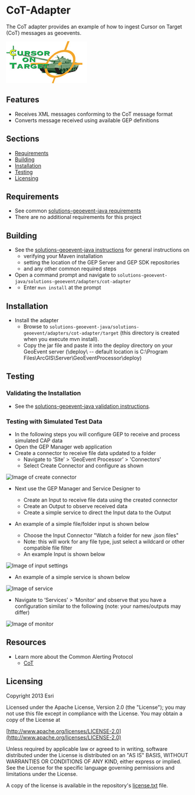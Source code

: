 # CoT-Adapter

The CoT adapter provides an example of how to ingest Cursor on Target (CoT) messages as geoevents.

![Image of geomessage-adapter](CoT.JPG)

## Features

* Receives XML messages conforming to the CoT message format
* Converts message received using available GEP definitions

## Sections

* [Requirements](#requirements)
* [Building](#building)
* [Installation](#installation)
* [Testing](#testing)
* [Licensing](#licensing)

## Requirements

* See common [solutions-geoevent-java requirements](../../../README.md#requirements)
* There are no additional requirements for this project

## Building 

* See the [solutions-geoevent-java instructions](../../../README.md#instructions) for general instructions on 
    * verifying your Maven installation
    * setting the location of the GEP Server and GEP SDK repositories
    * and any other common required steps
 * Open a command prompt and navigate to `solutions-geoevent-java/solutions-geoevent/adapters/cot-adapter`
 * * Enter `mvn install` at the prompt

## Installation

* Install the adapter
    * Browse to `solutions-geoevent-java/solutions-geoevent/adapters/cot-adapter/target` (this directory is created when you execute mvn install).
    * Copy the jar file and paste it into the deploy directory on your GeoEvent server (<GEP install location>\deploy\ -- default location is C:\Program Files\ArcGIS\Server\GeoEventProcessor\deploy)

## Testing

### Validating the Installation
 
* See the [solutions-geoevent-java validation instructions](../../../README.md#validating-install).

### Testing with Simulated Test Data

* In the following steps you will configure GEP to receive and process simulated CAP data
* Open the GEP Manager web application
* Create a connector to receive file data updated to a folder
    * Navigate to ‘Site’ > ‘GeoEvent Processor’ > 'Connectors'
    * Select Create Connector and configure as shown

![Image of create connector](doc/create-connector.png)

* Next use the GEP Manager and Service Designer to
    * Create an Input to receive file data using the created connector 
    * Create an Output to observe received data
    * Create a simple service to direct the Input data to the Output

* An example of a simple file/folder input is shown below 
    * Choose the Input Connector "Watch a folder for new .json files"
    * Note: this will work for any file type, just select a wildcard or other compatible file filter
    * An example Input is shown below

![Image of input settings](doc/input-settings.png)

* An example of a simple service is shown below 

![Image of service](doc/service.png)

* Navigate to ‘Services’ > ‘Monitor’ and observe that you have a configuration similar to the following (note: your names/outputs may differ)

![Image of monitor](doc/monitor.png)

## Resources

* Learn more about the Common Alerting Protocol
    * [CoT](http://cot.mitre.org/index.html)
## Licensing

Copyright 2013 Esri

Licensed under the Apache License, Version 2.0 (the "License");
you may not use this file except in compliance with the License.
You may obtain a copy of the License at

   [http://www.apache.org/licenses/LICENSE-2.0](http://www.apache.org/licenses/LICENSE-2.0)

Unless required by applicable law or agreed to in writing, software
distributed under the License is distributed on an "AS IS" BASIS,
WITHOUT WARRANTIES OR CONDITIONS OF ANY KIND, either express or implied.
See the License for the specific language governing permissions and
limitations under the License.

A copy of the license is available in the repository's
[license.txt](../../../license.txt) file.
